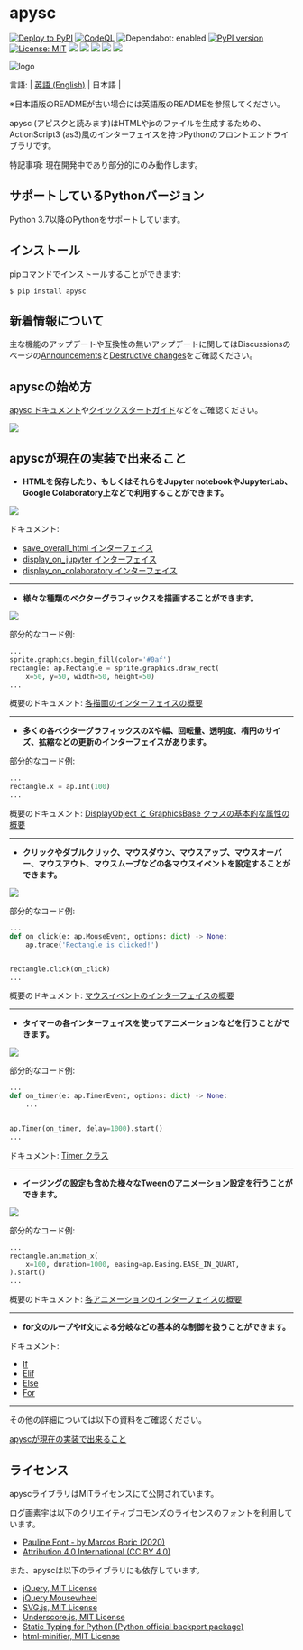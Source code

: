 # apysc

[![Deploy to PyPI](https://github.com/simon-ritchie/apysc/actions/workflows/deploy_to_pypi.yml/badge.svg)](https://github.com/simon-ritchie/apysc/actions/workflows/deploy_to_pypi.yml)
[![CodeQL](https://github.com/simon-ritchie/apysc/actions/workflows/codeql_analysis.yml/badge.svg)](https://github.com/simon-ritchie/apysc/actions/workflows/codeql_analysis.yml)
![Dependabot: enabled](https://img.shields.io/badge/Dependabot-enabled-brightgreen)
[![PyPI version](https://badge.fury.io/py/apysc.svg)](https://badge.fury.io/py/apysc)
[![License: MIT](https://img.shields.io/badge/License-MIT-brightgreen.svg)](https://github.com/simon-ritchie/apysc/blob/main/LICENSE)
![](https://byob.yarr.is/simon-ritchie/apysc/passing_unit_test_python_versions)
![](https://byob.yarr.is/simon-ritchie/apysc/unit_tests_coverage)
![](https://byob.yarr.is/simon-ritchie/apysc/passing_unit_tests_num)
![](https://byob.yarr.is/simon-ritchie/apysc/passing_doctests_num)
![](https://byob.yarr.is/simon-ritchie/apysc/passing_lints)


![logo](https://github.com/simon-ritchie/apysc/blob/main/assets/logo_v1/logo_small_v1.png)

言語: | [英語 (English)](https://github.com/simon-ritchie/apysc/) | 日本語 |

※日本語版のREADMEが古い場合には英語版のREADMEを参照してください。

apysc (アピスクと読みます)はHTMLやjsのファイルを生成するための、ActionScript3 (as3)風のインターフェイスを持つPythonのフロントエンドライブラリです。

特記事項: 現在開発中であり部分的にのみ動作します。

## サポートしているPythonバージョン

Python 3.7以降のPythonをサポートしています。

## インストール

pipコマンドでインストールすることができます:

```
$ pip install apysc
```

## 新着情報について

主な機能のアップデートや互換性の無いアップデートに関してはDiscussionsのページの[Announcements](https://github.com/simon-ritchie/apysc/discussions/categories/announcements)と[Destructive changes](https://github.com/simon-ritchie/apysc/discussions/categories/destructive-changes)をご確認ください。

## apyscの始め方

[apysc ドキュメント](https://simon-ritchie.github.io/apysc/jp/jp_index.html)や[クイックスタートガイド](https://simon-ritchie.github.io/apysc/jp/jp_quick_start.html)などをご確認ください。

<a href="https://simon-ritchie.github.io/apysc/jp/jp_index.html"><img src="https://github.com/simon-ritchie/apysc/blob/main/assets/document_index_screenshot.png"></a>

## apyscが現在の実装で出来ること

- **HTMLを保存したり、もしくはそれらをJupyter notebookやJupyterLab、Google Colaboratory上などで利用することができます。**

![](https://github.com/simon-ritchie/apysc/blob/main/assets/jupyterlab_interface.png)

ドキュメント:

- [save_overall_html インターフェイス](https://simon-ritchie.github.io/apysc/jp/jp_save_overall_html.html)
- [display_on_jupyter インターフェイス](https://simon-ritchie.github.io/apysc/jp/jp_display_on_jupyter.html)
- [display_on_colaboratory インターフェイス](https://simon-ritchie.github.io/apysc/jp/jp_display_on_colaboratory.html)

---

- **様々な種類のベクターグラフィックスを描画することができます。**


![](https://github.com/simon-ritchie/apysc/blob/main/assets/vector_graphics_samples.png)

部分的なコード例:

```py
...
sprite.graphics.begin_fill(color='#0af')
rectangle: ap.Rectangle = sprite.graphics.draw_rect(
    x=50, y=50, width=50, height=50)
...
```

概要のドキュメント: [各描画のインターフェイスの概要](https://simon-ritchie.github.io/apysc/jp/jp_draw_interfaces_abstract.html)

---

- **多くの各ベクターグラフィックスのXや幅、回転量、透明度、楕円のサイズ、拡縮などの更新のインターフェイスがあります。**

部分的なコード例:

```py
...
rectangle.x = ap.Int(100)
...
```

概要のドキュメント: [DisplayObject と GraphicsBase クラスの基本的な属性の概要](https://simon-ritchie.github.io/apysc/jp/jp_display_object_and_graphics_base_prop_abstract.html)

---

- **クリックやダブルクリック、マウスダウン、マウスアップ、マウスオーバー、マウスアウト、マウスムーブなどの各マウスイベントを設定することができます。**

![](https://github.com/simon-ritchie/apysc/blob/main/assets/mouse_move.gif)

部分的なコード例:

```py
...
def on_click(e: ap.MouseEvent, options: dict) -> None:
    ap.trace('Rectangle is clicked!')


rectangle.click(on_click)
...
```

概要のドキュメント: [マウスイベントのインターフェイスの概要](https://simon-ritchie.github.io/apysc/jp/jp_mouse_event_abstract.html)

---

- **タイマーの各インターフェイスを使ってアニメーションなどを行うことができます。**

![](https://github.com/simon-ritchie/apysc/blob/main/assets/rotation_and_alpha_animation.gif)

部分的なコード例:

```py
...
def on_timer(e: ap.TimerEvent, options: dict) -> None:
    ...


ap.Timer(on_timer, delay=1000).start()
...
```

ドキュメント: [Timer クラス](https://simon-ritchie.github.io/apysc/jp/jp_timer.html)

---

- **イージングの設定も含めた様々なTweenのアニメーション設定を行うことができます。**

[![](https://github.com/simon-ritchie/apysc/blob/main/assets/animation_interfaces_abstract.gif)](https://simon-ritchie.github.io/apysc/animation_interfaces_abstract.html)

部分的なコード例:

```py
...
rectangle.animation_x(
    x=100, duration=1000, easing=ap.Easing.EASE_IN_QUART,
).start()
...
```

概要のドキュメント: [各アニメーションのインターフェイスの概要](https://simon-ritchie.github.io/apysc/jp/jp_animation_interfaces_abstract.html)

---

- **for文のループやif文による分岐などの基本的な制御を扱うことができます。**

ドキュメント:

- [If](https://simon-ritchie.github.io/apysc/jp/jp_if.html)
- [Elif](https://simon-ritchie.github.io/apysc/jp/jp_elif.html)
- [Else](https://simon-ritchie.github.io/apysc/jp/jp_else.html)
- [For](https://simon-ritchie.github.io/apysc/jp/jp_for.html)

---

その他の詳細については以下の資料をご確認ください。

[apyscが現在の実装で出来ること](https://simon-ritchie.github.io/apysc/jp/jp_what_apysc_can_do.html)

## ライセンス

apyscライブラリはMITライセンスにて公開されています。

ログ画素宇は以下のクリエイティブコモンズのライセンスのフォントを利用しています。

- [Pauline Font - by Marcos Boric (2020)](https://www.behance.net/gallery/94972757/Pauline-Font)
- [Attribution 4.0 International (CC BY 4.0)](https://creativecommons.org/licenses/by/4.0/deed.en)

また、apyscは以下のライブラリにも依存しています。

- [jQuery, MIT License](https://github.com/jquery/jquery/blob/main/LICENSE.txt)
- [jQuery Mousewheel](https://github.com/jquery/jquery-mousewheel/blob/main/LICENSE.txt)
- [SVG.js, MIT License](https://github.com/svgdotjs/svg.js/blob/master/LICENSE.txt)
- [Underscore.js, MIT License](https://github.com/jashkenas/underscore/blob/master/LICENSE)
- [Static Typing for Python (Python official backport package)](https://github.com/python/typing)
- [html-minifier, MIT License](https://github.com/Kaumer/html-minifier/blob/master/LICENSE)
